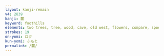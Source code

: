 ```yaml
---
layout: kanji-remain
v4: 2839
kanji: 麓
keyword: foothills
elements: two trees, tree, wood, cave, old west, flowers, compare, spoon
strokes: 19
on-yomi: ロク
kun-yomi: ふもと
permalink: /麓/
---
```

